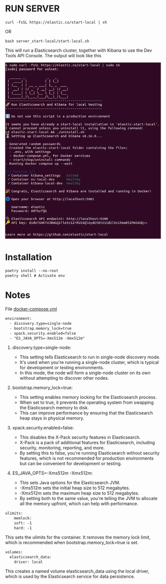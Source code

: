 # RUN SERVER

```console
curl -fsSL https://elastic.co/start-local | sh
```
OR
```console
bash server_start-local/start-local.sh
```
This will run a Elasticsearch cluster, together with Kibana to use the Dev Tools API Console. The output will look like this

![Description of the image](imgs/Screenshot%20from%202024-11-28%2010-25-14.png)




# Installation

```console
poetry install --no-root
poetry shell # Activate env
```

# Notes
File [docker-compose.yml](/elastic-stack/docker-compose.yml)
```console
environment:
  - discovery.type=single-node
  - bootstrap.memory_lock=true
  - xpack.security.enabled=false
  - "ES_JAVA_OPTS=-Xms512m -Xmx512m"
```
1. discovery.type=single-node:
   - This setting tells Elasticsearch to run in single-node discovery mode.
   - It's used when you're running a single-node cluster, which is typical for development or testing environments.
   - In this mode, the node will form a single-node cluster on its own without attempting to discover other nodes.

2. bootstrap.memory_lock=true:
   - This setting enables memory locking for the Elasticsearch process.
   - When set to true, it prevents the operating system from swapping the Elasticsearch memory to disk.
   - This can improve performance by ensuring that the Elasticsearch heap stays in physical memory.

3. xpack.security.enabled=false:
   - This disables the X-Pack security features in Elasticsearch.
   - X-Pack is a pack of additional features for Elasticsearch, including security, monitoring, reporting, and more.
   - By setting this to false, you're running Elasticsearch without security features, which is not recommended for production environments but can be convenient for development or testing.

4. ES_JAVA_OPTS=-Xms512m -Xmx512m:
   - This sets Java options for the Elasticsearch JVM.
   - -Xms512m sets the initial heap size to 512 megabytes.
   - -Xmx512m sets the maximum heap size to 512 megabytes.
   - By setting both to the same value, you're telling the JVM to allocate all the memory upfront, which can help with performance.

```console
ulimits:
    memlock:
    soft: -1
    hard: -1
```   
This sets the ulimits for the container. It removes the memory lock limit, which is recommended when bootstrap.memory_lock=true is set.

```console 
volumes:
  elasticsearch_data:
    driver: local
```
This creates a named volume elasticsearch_data using the local driver, which is used by the Elasticsearch service for data persistence.
